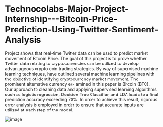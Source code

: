 # Technocolabs-Major-Project-Internship---Bitcoin-Price-Prediction-Using-Twitter-Sentiment-Analysis
Project shows that real-time Twitter data can be used to predict market movement of Bitcoin Price. The goal of this project is  to prove whether Twitter data relating to cryptocurrencies can be utilized to develop advantageous crypto coin  trading strategies. By way of supervised machine learning techniques, have outlined several machine learning pipelines with the objective of identifying cryptocurrency  market movement. The prominent alternative currency ex- amined in this paper is Bitcoin (BTC). Our approach to cleaning data and applying supervised learning algorithms  such as logistic regression, Decision Tree Classifier, and LDA leads to a final prediction accuracy exceeding  70%. In order to achieve this result, rigorous error analysis is employed in order to ensure that accurate inputs are utilized at each step of the model. 

![image](https://user-images.githubusercontent.com/68370376/114983622-79ce6680-9eae-11eb-8d16-625236436e4f.png)
